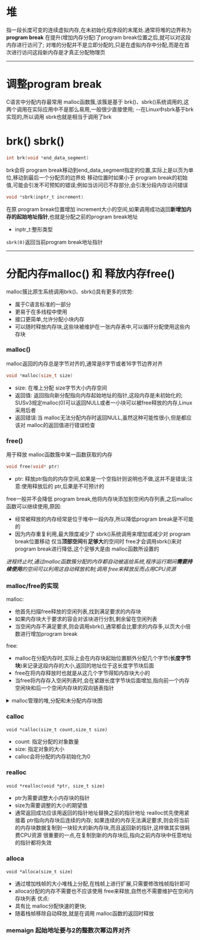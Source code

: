 # 堆
指一段长度可变的连续虚拟内存,在未初始化程序段的末尾处.通常将堆的边界称为**program break**
在提升(增加内存分配)了program break位置之后,就可以对这段内存进行访问了;
对堆的分配并不是立即分配的,只是在虚拟内存中分配,而是在首次进行访问这段新内存是才真正分配物理页

---

# 调整program break
C语言中分配内存最常用 malloc函数簇,该簇是基于 brk()、sbrk()系统调用的,这两个调用在实际应用中不是那么易用,一般很少直接使用; --在Linux中sbrk基于brk实现的,所以调用 sbrk也就是相当于调用了brk

# brk() sbrk()
```c
int brk(void *end_data_segment)
```
brk会将 program break移动到end_data_segment指定的位置,实际上是以页为单位,移动到最后一个分配页的边界处
移动位置时如果小于 program break的初始值,可能会引发不可预知的错误;例如当访问已不存部分,会引发分段内存访问错误

```c
void *sbrk(inptr_t increment)
```
在原 program break位置增加 increment大小的空间,如果调用成功返回**新增加内存的起始地址指针**,也就是分配之前的program break地址
* inptr_t:整形类型

`sbrk(0)`返回当前program break地址指针

---

# 分配内存malloc() 和 释放内存free()
malloc簇比原生系统调用brk()、sbrk()具有更多的优势:
  * 属于C语言标准的一部分
  * 更易于在多线程中使用
  * 接口更简单,允许分配小块内存
  * 可以随时释放内存块,这些块被维护在一张内存表中,可以循环分配使用这些内存块

### malloc()
malloc返回的内存总是字节对齐的,通常是8字节或者16字节边界对齐
```c
void *malloc(size_t size)
```
  * size:  在堆上分配 size字节大小内存空间
  * 返回值: 返回指向新分配指向内存起始地址的指针,这段内存是未初始化的; SUSv3规定malloc(0)可以返回NULL或者一小块可以被free释放的内存,Linux采用后者
  * 返回错误:当 malloc无法分配内存时返回NULL,虽然这种可能性很小,但是都应该对 malloc的返回值进行错误检查

### free()
用于释放 malloc函数簇中某一函数获取的内存
```c
void free(void* ptr)
```
  * ptr: 释放ptr指向的内存空间,如果是一个空指针则说明也不做,这并不是错误;注意:使用释放后的 ptr,后果是不可预计的

free一般并不会降低 program break,他将内存块添加到空闲内存列表,之后malloc函数可以继续使用,原因:
  * 经常被释放的内存经常是位于堆中一段内存,所以降低program break是不可能的
  * 因为内存重复利用,最大限度减少了 sbrk()系统调用来增加或减少对 program break位置移动
仅当**顶部空间**有**足够大**的空间时 free才会调用sbrk()来对program break进行降低,这个足够大是由 malloc函数所设置的

*进程终止时,通过malloc函数簇分配的内存都自动被返给系统,程序运行期间**需要持续使用**的空间可以利用这自动释放机制;调用 free来释放反而占用CPU资源*

### malloc/free的实现
malloc:
  * 他首先扫描free释放的空闲列表,找到满足要求的内存块
  * 如果内存块大于要求的容会对该块进行分割,剩余留在空闲列表
  * 当空闲内存不满足要求,则会调用sbrk(),通常都会比要求的内存多,以页大小倍数进行增加program break

free:
  * malloc在分配内存时,实际上会在内存块起始位置额外分配几个字节(**长度字节块**)来记录这段内存的大小,返回的地址位于这长度字节块后面
  * free在将内存释放时也就是从这几个字节得知内存块大小的
  * 当free将内存存入空闲列表时,会在紧跟长度字节块后面增加,指向前一个内存空闲块和后一个空闲内存块的双向链表指针
<details>
<summary >malloc管理的堆,分配和未分配内存块图</summary>

![avatar](./img_malloc管理的堆.png)
</details>


### calloc
`void *calloc(size_t count,size_t size)`
 * count: 指定分配的对象数量
 * size: 指定对象的大小
 * calloc会将分配的内存初始化为0

### realloc
`void *realloc(void *ptr, size_t size)`
 * ptr为需要调整大小内存块的指针
 * size为需要调整的大小的期望值
 * 通常返回成功应该用返回的指针地址替换之前的指针地址
realloc优先使用紧接着 ptr指向内存块后连续的内存;
如果连续的内存无法满足要求,则会将当前的内存块数据复制到一块较大的新内存块,而且返回新的指针,这样做其实很耗费CPU资源
很重要的一点,在复制到新的内存块后,指向之前内存块中任意地址的指针都将失效

### alloca
`void *alloca(size_t size)`
 * 通过增加栈帧的大小堆栈上分配,在栈帧上进行扩展,只需要修改栈帧指针即可
 * alloca分配的内存不需要也不应该使用 free来释放,自然也不需要维护在空闲内存块列表
优点:
 * 具有比 malloc分配快速的更快;
 * 随着栈帧移除自动释放,就是在调用 malloc函数的返回时释放

### memaign 起始地址要与2的整数次幂边界对齐

